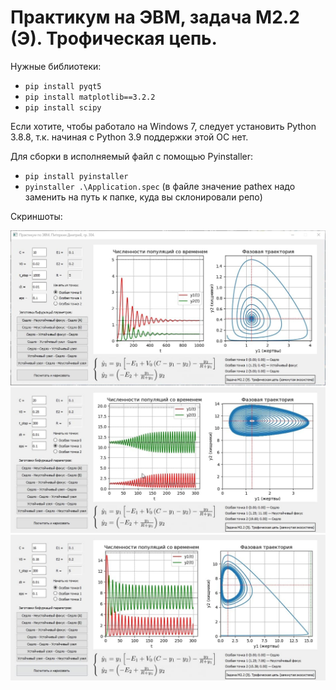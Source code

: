 # Практикум на ЭВМ, задача М2.2 (Э). Трофическая цепь.

Нужные библиотеки:

- `pip install pyqt5`
- `pip install matplotlib==3.2.2`
- `pip install scipy`

Если хотите, чтобы работало на Windows 7, следует установить Python 3.8.8, т.к. начиная с Python 3.9 поддержки этой ОС нет.

Для сборки в исполняемый файл с помощью Pyinstaller:

- `pip install pyinstaller`
- `pyinstaller .\Application.spec` (в файле значение pathex надо заменить на путь к папке, куда вы склонировали репо) 

Скриншоты:

![Screenshot 1](https://github.com/MitPitt/food-chain/blob/main/screenshots/example1.jpg)
![Screenshot 2](https://github.com/MitPitt/food-chain/blob/main/screenshots/example2.jpg)
![Screenshot 3](https://github.com/MitPitt/food-chain/blob/main/screenshots/example3.jpg)
